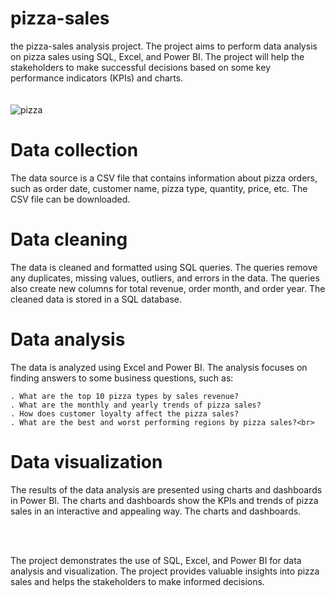 # pizza-sales
the pizza-sales analysis project. The project aims to perform data analysis on pizza sales using SQL, Excel, and Power BI. The project will help the stakeholders to make successful decisions based on some key performance indicators (KPIs) and charts.
<br><br><br>
 ![pizza](https://github.com/sherifRoshdy/pizza-sales/assets/77529268/31dda4bf-7569-40a9-8dbb-28b2e99ce8f4)
 <br>

# Data collection
The data source is a CSV file that contains information about pizza orders, such as order date, customer name, pizza type, quantity, price, etc. The CSV file can be downloaded.<br>

# Data cleaning
The data is cleaned and formatted using SQL queries. The queries remove any duplicates, missing values, outliers, and errors in the data. The queries also create new columns for total revenue, order month, and order year. The cleaned data is stored in a SQL database.<br>

# Data analysis
The data is analyzed using Excel and Power BI. The analysis focuses on finding answers to some business questions, such as:

    . What are the top 10 pizza types by sales revenue?
    . What are the monthly and yearly trends of pizza sales?
    . How does customer loyalty affect the pizza sales?
    . What are the best and worst performing regions by pizza sales?<br>
    
# Data visualization
The results of the data analysis are presented using charts and dashboards in Power BI. The charts and dashboards show the KPIs and trends of pizza sales in an interactive and appealing way. The charts and dashboards.<br>

<br><br>
<p>The project demonstrates the use of SQL, Excel, and Power BI for data analysis and visualization. The project provides valuable insights into pizza sales and helps the stakeholders to make informed decisions.</p>
<br><br>
